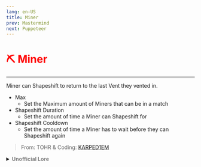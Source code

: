 ```yaml
---
lang: en-US
title: Miner
prev: Mastermind
next: Puppeteer
---
```


# <font color="red">⛏️ <b>Miner</b></font> <Badge text="Concealing" type="tip" vertical="middle"/>
---

Miner can Shapeshift to return to the last Vent they vented in.
* Max
  * Set the Maximum amount of Miners that can be in a match
* Shapeshift Duration
  * Set the amount of time a Miner can Shapeshift for
* Shapeshift Cooldown
  * Set the amount of time a Miner has to wait before they can Shapeshift again

> From: TOHR & Coding: [KARPED1EM](https://github.com/KARPED1EM)

<details>
<summary><b><font color=gray>Unofficial Lore</font></b></summary>

Placeholder: This role is a ROLE OH EM GOSH
> Submitted by: Member
</details>
